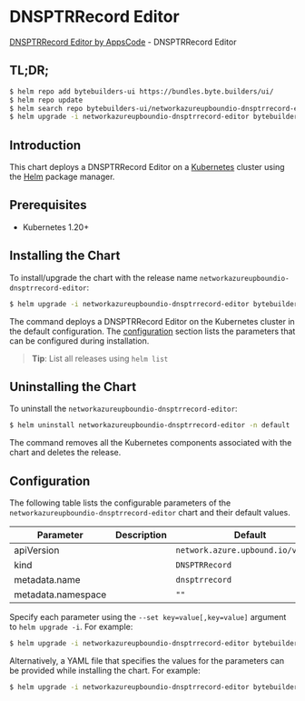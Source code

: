 # DNSPTRRecord Editor

[DNSPTRRecord Editor by AppsCode](https://byte.builders) - DNSPTRRecord Editor

## TL;DR;

```bash
$ helm repo add bytebuilders-ui https://bundles.byte.builders/ui/
$ helm repo update
$ helm search repo bytebuilders-ui/networkazureupboundio-dnsptrrecord-editor --version=v0.4.18
$ helm upgrade -i networkazureupboundio-dnsptrrecord-editor bytebuilders-ui/networkazureupboundio-dnsptrrecord-editor -n default --create-namespace --version=v0.4.18
```

## Introduction

This chart deploys a DNSPTRRecord Editor on a [Kubernetes](http://kubernetes.io) cluster using the [Helm](https://helm.sh) package manager.

## Prerequisites

- Kubernetes 1.20+

## Installing the Chart

To install/upgrade the chart with the release name `networkazureupboundio-dnsptrrecord-editor`:

```bash
$ helm upgrade -i networkazureupboundio-dnsptrrecord-editor bytebuilders-ui/networkazureupboundio-dnsptrrecord-editor -n default --create-namespace --version=v0.4.18
```

The command deploys a DNSPTRRecord Editor on the Kubernetes cluster in the default configuration. The [configuration](#configuration) section lists the parameters that can be configured during installation.

> **Tip**: List all releases using `helm list`

## Uninstalling the Chart

To uninstall the `networkazureupboundio-dnsptrrecord-editor`:

```bash
$ helm uninstall networkazureupboundio-dnsptrrecord-editor -n default
```

The command removes all the Kubernetes components associated with the chart and deletes the release.

## Configuration

The following table lists the configurable parameters of the `networkazureupboundio-dnsptrrecord-editor` chart and their default values.

|     Parameter      | Description |                    Default                    |
|--------------------|-------------|-----------------------------------------------|
| apiVersion         |             | <code>network.azure.upbound.io/v1beta1</code> |
| kind               |             | <code>DNSPTRRecord</code>                     |
| metadata.name      |             | <code>dnsptrrecord</code>                     |
| metadata.namespace |             | <code>""</code>                               |


Specify each parameter using the `--set key=value[,key=value]` argument to `helm upgrade -i`. For example:

```bash
$ helm upgrade -i networkazureupboundio-dnsptrrecord-editor bytebuilders-ui/networkazureupboundio-dnsptrrecord-editor -n default --create-namespace --version=v0.4.18 --set apiVersion=network.azure.upbound.io/v1beta1
```

Alternatively, a YAML file that specifies the values for the parameters can be provided while
installing the chart. For example:

```bash
$ helm upgrade -i networkazureupboundio-dnsptrrecord-editor bytebuilders-ui/networkazureupboundio-dnsptrrecord-editor -n default --create-namespace --version=v0.4.18 --values values.yaml
```
